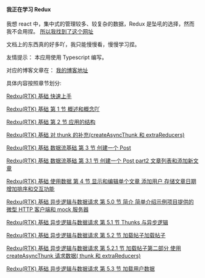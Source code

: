 #### 我正在学习 Redux

我想 react 中，集中式的管理较多、较复杂的数据，Redux 是坠吼的选择，然而我不会用捏。
[所以我找到了这个网址](https://cn.redux.js.org/)

文档上的东西真的好多吖，我只能慢慢看，慢慢学习捏。

友情提示：
本应用使用 Typescript 编写。

对应的博客文章在：
[我的博客地址](https://www.cnblogs.com/nulixuexipython/)

具体内容按照章节划分:

[Redxu(RTK) 基础 快速上手](https://www.cnblogs.com/nulixuexipython/p/17095348.html)

[Redxu(RTK) 基础 第 1 节 概述和概念吖](https://www.cnblogs.com/nulixuexipython/p/17097257.html)

[Redxu(RTK) 基础 第 2 节 应用的结构](https://www.cnblogs.com/nulixuexipython/p/17098231.html)

[Redxu(RTK) 基础 对 thunk 的补充(createAsyncThunk 和 extraReducers)](https://www.cnblogs.com/nulixuexipython/p/17136145.html)

[Redxu(RTK) 基础 数据流基础 第 3 节 创建一个 Post](https://www.cnblogs.com/nulixuexipython/p/17138967.html)

[Redxu(RTK) 基础 数据流基础 第 3.1 节 创建一个 Post part2 文章列表和添加新文章 ](https://www.cnblogs.com/nulixuexipython/p/17142337.html)

[Redxu(RTK) 基础 使用数据 第 4 节 显示和编辑单个文章 添加用户 存储文章日期 增加排序和交互功能](https://www.cnblogs.com/nulixuexipython/p/17146865.html)

[Redxu(RTK) 基础 异步逻辑与数据请求 第 5.0 节 简介 简单介绍示例项目提供的微型 HTTP 客户端和 mock 服务器](https://www.cnblogs.com/nulixuexipython/p/17171875.html)

[Redxu(RTK) 基础 异步逻辑与数据请求 第 5.1 节 Thunks 与异步逻辑](https://www.cnblogs.com/nulixuexipython/p/17165913.html)

[Redxu(RTK) 基础 异步逻辑与数据请求 第 5.2 节 加载帖子加载帖子](https://www.cnblogs.com/nulixuexipython/p/17165911.html)

[Redxu(RTK) 基础 异步逻辑与数据请求 第 5.2.1 节 加载帖子第二部分 使用 createAsyncThunk 请求数据( thunk 和 extraReducers) ](https://www.cnblogs.com/nulixuexipython/p/17188173.html)

[Redxu(RTK) 基础 异步逻辑与数据请求 第 5.3 节 加载用户数据](https://www.cnblogs.com/nulixuexipython/p/17211634.html)
